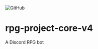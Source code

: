 ![GitHub](https://img.shields.io/github/license/JoelGamer/rpg-project-core-v4)
# rpg-project-core-v4
A Discord RPG bot

